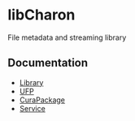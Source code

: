 # libCharon
File metadata and streaming library

## Documentation
- [Library](docs/library.md)
- [UFP](docs/ultimaker_format_package.md)
- [CuraPackage](docs/cura_package.md)
- [Service](docs/service.md)
